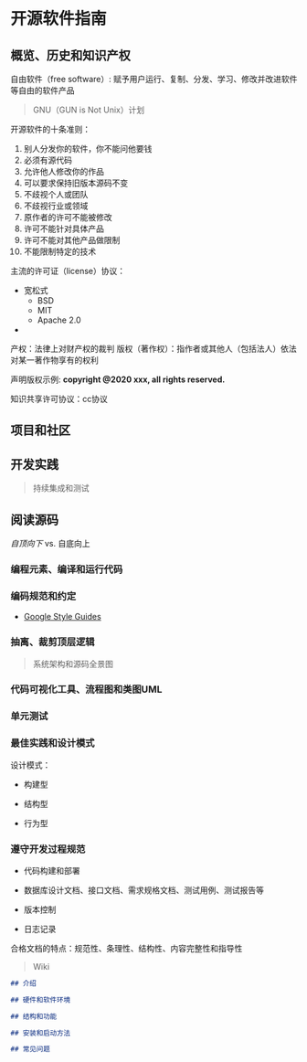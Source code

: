 # 开源软件指南

## 概览、历史和知识产权

自由软件（free software）: 赋予用户运行、复制、分发、学习、修改并改进软件等自由的软件产品

> GNU（GUN is Not Unix）计划

开源软件的十条准则：
1. 别人分发你的软件，你不能问他要钱
2. 必须有源代码
3. 允许他人修改你的作品
4. 可以要求保持旧版本源码不变
5. 不歧视个人或团队
6. 不歧视行业或领域
7. 原作者的许可不能被修改
8. 许可不能针对具体产品
9. 许可不能对其他产品做限制
10. 不能限制特定的技术 

主流的许可证（license）协议：
- 宽松式
  - BSD
  - MIT
  - Apache 2.0
- 

产权：法律上对财产权的裁判
版权（著作权）：指作者或其他人（包括法人）依法对某一著作物享有的权利

声明版权示例: __copyright @2020 xxx, all rights reserved.__

知识共享许可协议：cc协议

## 项目和社区


## 开发实践

> 持续集成和测试


## 阅读源码

_自顶向下_ vs. 自底向上

### 编程元素、编译和运行代码

### 编码规范和约定

- [Google Style Guides](https://google.github.io/styleguide/)


### 抽离、裁剪顶层逻辑

> 系统架构和源码全景图

### 代码可视化工具、流程图和类图UML

### 单元测试

### 最佳实践和设计模式

设计模式：

- 构建型

- 结构型

- 行为型

### 遵守开发过程规范

- 代码构建和部署

- 数据库设计文档、接口文档、需求规格文档、测试用例、测试报告等

- 版本控制

- 日志记录

合格文档的特点：规范性、条理性、结构性、内容完整性和指导性

> Wiki

```md
## 介绍

## 硬件和软件环境

## 结构和功能

## 安装和启动方法

## 常见问题

```




